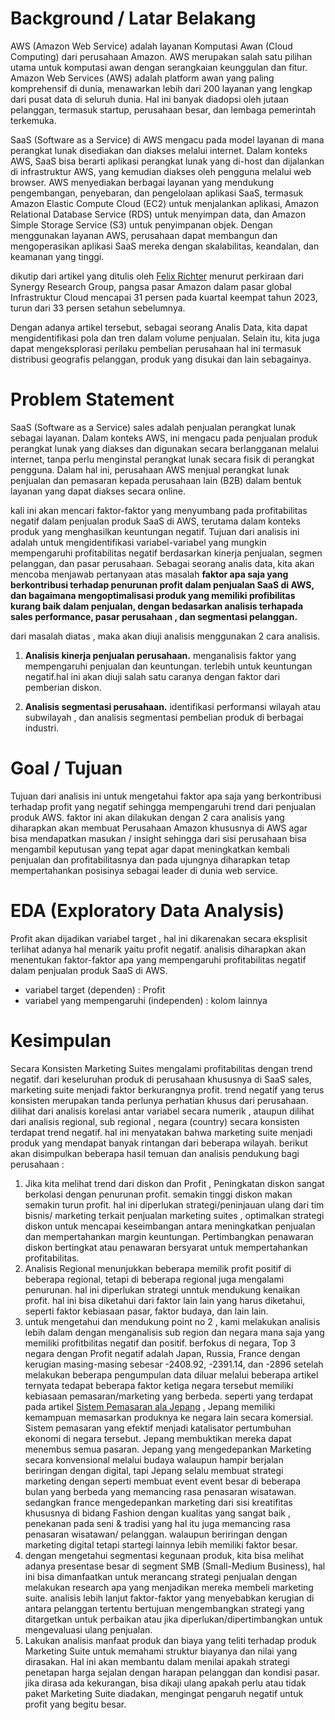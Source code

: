 # Background / Latar Belakang

AWS (Amazon Web Service) adalah layanan Komputasi Awan (Cloud Computing) dari perusahaan Amazon. AWS merupakan salah satu pilihan utama untuk komputasi awan dengan serangkaian keunggulan dan fitur. Amazon Web Services (AWS) adalah platform awan yang paling komprehensif di dunia, menawarkan lebih dari 200 layanan yang lengkap dari pusat data di seluruh dunia. Hal ini banyak diadopsi oleh jutaan pelanggan, termasuk startup, perusahaan besar, dan lembaga pemerintah terkemuka. 

SaaS (Software as a Service) di AWS mengacu pada model layanan di mana perangkat lunak disediakan dan diakses melalui internet. Dalam konteks AWS, SaaS bisa berarti aplikasi perangkat lunak yang di-host dan dijalankan di infrastruktur AWS, yang kemudian diakses oleh pengguna melalui web browser. AWS menyediakan berbagai layanan yang mendukung pengembangan, penyebaran, dan pengelolaan aplikasi SaaS, termasuk Amazon Elastic Compute Cloud (EC2) untuk menjalankan aplikasi, Amazon Relational Database Service (RDS) untuk menyimpan data, dan Amazon Simple Storage Service (S3) untuk penyimpanan objek. Dengan menggunakan layanan AWS, perusahaan dapat membangun dan mengoperasikan aplikasi SaaS mereka dengan skalabilitas, keandalan, dan keamanan yang tinggi.

dikutip dari  artikel yang ditulis oleh [Felix Richter](https://www.statista.com/chart/18819/worldwide-market-share-of-leading-cloud-infrastructure-service-providers/)  menurut perkiraan dari Synergy Research Group, pangsa pasar Amazon dalam pasar global Infrastruktur Cloud mencapai 31 persen pada kuartal keempat tahun 2023, turun dari 33 persen setahun sebelumnya. 


Dengan adanya artikel tersebut, sebagai seorang Analis Data, kita dapat mengidentifikasi pola dan tren dalam volume penjualan. Selain itu, kita juga dapat mengeksplorasi perilaku pembelian perusahaan hal ini termasuk  distribusi geografis pelanggan, produk yang disukai dan lain sebagainya. 


# Problem Statement

SaaS (Software as a Service) sales adalah penjualan perangkat lunak sebagai layanan. Dalam konteks AWS, ini mengacu pada penjualan produk perangkat lunak yang diakses dan digunakan secara berlangganan melalui internet, tanpa perlu menginstal perangkat lunak secara fisik di perangkat pengguna. Dalam hal ini, perusahaan AWS menjual perangkat lunak penjualan dan pemasaran kepada perusahaan lain (B2B) dalam bentuk layanan yang dapat diakses secara online.

kali ini akan mencari faktor-faktor yang menyumbang pada profitabilitas negatif dalam penjualan produk SaaS di AWS, terutama dalam konteks produk yang menghasilkan keuntungan negatif. Tujuan dari analisis ini adalah untuk mengidentifikasi variabel-variabel yang mungkin mempengaruhi profitabilitas negatif berdasarkan kinerja penjualan, segmen pelanggan, dan pasar perusahaan. Sebagai seorang analis data, kita akan mencoba menjawab pertanyaan atas masalah **faktor apa saja yang berkontribusi terhadap penurunan profit dalam penjualan SaaS di AWS, dan bagaimana  mengoptimalisasi produk yang memiliki profibilitas kurang baik dalam penjualan, dengan bedasarkan analisis terhapada sales performance, pasar perusahaan , dan segmentasi pelanggan.**

dari masalah diatas , maka akan diuji analisis menggunakan 2 cara analisis. 
1. **Analisis kinerja penjualan perusahaan.** menganalisis faktor yang mempengaruhi penjualan dan keuntungan. terlebih untuk keuntungan negatif.hal ini akan diuji salah satu caranya dengan faktor dari pemberian diskon.

2. **Analisis segmentasi perusahaan.** identifikasi performansi wilayah atau subwilayah , dan analisis segmentasi pembelian produk di berbagai industri.

# Goal / Tujuan

Tujuan dari analisis ini untuk mengetahui faktor apa saja yang berkontribusi terhadap profit yang negatif sehingga mempengaruhi trend dari penjualan produk AWS. faktor ini akan dilakukan dengan 2 cara analisis yang diharapkan akan membuat Perusahaan Amazon khususnya di AWS agar bisa mendapatkan masukan / insight sehingga dari sisi perusahaan bisa mengambil keputusan yang tepat agar dapat meningkatkan kembali penjualan dan profitabilitasnya dan pada ujungnya diharapkan tetap mempertahankan posisinya sebagai leader di dunia web service. 

# EDA (Exploratory Data Analysis)

Profit akan dijadikan variabel target , hal ini dikarenakan secara eksplisit terlihat adanya hal menarik yaitu profit negatif. analisis diharapkan akan menentukan faktor-faktor apa yang mempengaruhi profitabilitas negatif dalam penjualan produk SaaS di AWS.

- variabel target (dependen) : Profit
- variabel yang mempengaruhi (independen) : kolom lainnya

# Kesimpulan


Secara Konsisten Marketing Suites mengalami profitabilitas dengan trend negatif. dari keseluruhan produk di perusahaan khususnya di SaaS sales, marketing suite menjadi faktor berkurangnya profit. trend negatif yang terus konsisten merupakan tanda perlunya perhatian khusus dari perusahaan. dilihat dari analisis korelasi antar variabel secara numerik , ataupun dilihat dari analisis regional, sub regional , negara (country) secara konsisten terdapat trend negatif. hal ini menyatakan bahwa marketing suite menjadi produk yang mendapat banyak rintangan dari beberapa wilayah. berikut akan disimpulkan beberapa hasil temuan dan analisis pendukung bagi perusahaan : 

1. Jika kita melihat trend dari diskon dan Profit , Peningkatan diskon sangat berkolasi dengan penurunan profit. semakin tinggi diskon makan semakin turun profit. hal ini diperlukan strategi/peninjauan ulang dari tim bisnis/ marketing terkait penjualan marketing suites , optimalkan strategi diskon untuk mencapai keseimbangan antara meningkatkan penjualan dan mempertahankan margin keuntungan. Pertimbangkan penawaran diskon bertingkat atau penawaran bersyarat untuk mempertahankan profitabilitas.
2. Analisis Regional menunjukkan beberapa memilik profit positif di beberapa regional, tetapi di beberapa regional juga mengalami penurunan. hal ini diperlukan strategi unntuk mendukung kenaikan profit. hal ini bisa diketahui dari faktor lain lain yang harus diketahui, seperti faktor kebiasaan pasar, faktor budaya, dan lain lain. 
3. untuk mengetahui dan mendukung point no 2 , kami melakukan analisis lebih dalam dengan menganalisis sub region dan negara mana saja yang memiliki profitbilitas negatif dan positif. berfokus di negara, Top 3 negara dengan Profit negatif adalah Japan, Russia, France dengan kerugian masing-masing sebesar -2408.92, -2391.14, dan -2896 setelah melakukan beberapa pengumpulan data diluar melalui beberapa artikel   ternyata tedapat beberapa faktor ketiga negara tersebut memiliki kebiasaan pemasaran/marketing yang berbeda. seperti yang terdapat pada artikel  [Sistem Pemasaran ala Jepang](https://www.blj.co.id/2013/03/17/sistem-pemasaran-ala-jepang/) , Jepang memiliki kemampuan memasarkan produknya ke negara lain secara komersial. Sistem pemasaran yang efektif menjadi katalisator pertumbuhan ekonomi di negara tersebut. Jepang membuktikan mereka dapat menembus semua pasaran. Jepang yang mengedepankan Marketing secara konvensional melalui budaya walaupun hampir berjalan beriringan dengan digital, tapi Jepang selalu membuat strategi marketing dengan seperti membuat event event besar di beberapa bulan yang berbeda yang memancing rasa penasaran wisatawan. sedangkan france mengedepankan marketing dari sisi kreatifitas khususnya di bidang Fashion dengan kualitas yang sangat baik , penekanan pada seni & tradisi yang hal itu juga memancing rasa penasaran wisatawan/ pelanggan. walaupun beriringan dengan marketing digital tetapi startegi lainnya lebih memiliki faktor besar.
4. dengan mengetahui segmentasi kegunaan produk, kita bisa melihat adanya presentase besar di segment SMB (Small-Medium Business), hal ini bisa dimanfaatkan untuk merancang strategi penjualan dengan melakukan research apa yang menjadikan mereka membeli marketing suite. analisis lebih lanjut faktor-faktor yang menyebabkan kerugian di antara pelanggan tertentu bertujuan mengembangkan strategi yang ditargetkan untuk perbaikan atau jika diperlukan/dipertimbangkan untuk mengevaluasi ulang penjualan. 
5. Lakukan analisis manfaat produk dan biaya yang teliti terhadap produk Marketing Suite untuk memahami struktur biayanya dan nilai yang dirasakan. Hal ini akan membantu dalam menilai apakah strategi penetapan harga sejalan dengan harapan pelanggan dan kondisi pasar. jika dirasa ada kekurangan, bisa dikaji ulang apakah perlu atau tidak paket Marketing Suite diadakan, mengingat pengaruh negatif untuk profit yang begitu besar.


